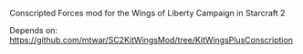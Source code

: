 Conscripted Forces mod for the Wings of Liberty Campaign in Starcraft 2 

Depends on: https://github.com/mtwar/SC2KitWingsMod/tree/KitWingsPlusConscription
